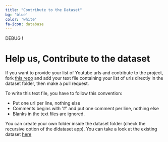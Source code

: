 ```yaml
---
title: "Contribute to the Dataset"
bg: 'blue'
color: 'white'
fa-icon: database
---
```

DEBUG !

# Help us, Contribute to the dataset

If you want to provide your list of Youtube urls and contribute to the project, fork [this repo](https://github.com/imatge-upc/speech2signs/tree/dataset) and add your text file containing your list of urls directly in the dataset folder, then make a pull request.

To write this text file, you have to follow this convention:

* Put one url per line, nothing else
* Comments begins with '#' and put one comment per line, nothing else
* Blanks in the text files are ignored.

You can create your own folder inside the dataset folder (check the recursive option of the dldataset app).
You can take a look at the existing dataset [here](https://github.com/imatge-upc/speech2signs/tree/dataset)